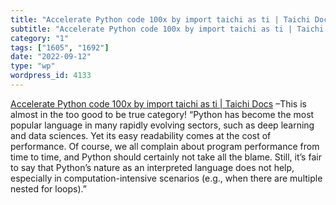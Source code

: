 ```yaml
---
title: "Accelerate Python code 100x by import taichi as ti | Taichi Docs"
subtitle: "Accelerate Python code 100x by import taichi as ti | Taichi Docs"
category: "1"
tags: ["1605", "1692"]
date: "2022-09-12"
type: "wp"
wordpress_id: 4133
---
```

[ Accelerate Python code 100x by import taichi as ti | Taichi Docs]( https://docs.taichi-lang.org/blog/accelerate-python-code-100x) –This is almost in the too good to be true category! “Python has become the most popular language in many rapidly evolving sectors, such as deep learning and data sciences. Yet its easy readability comes at the cost of performance. Of course, we all complain about program performance from time to time, and Python should certainly not take all the blame. Still, it’s fair to say that Python’s nature as an interpreted language does not help, especially in computation-intensive scenarios (e.g., when there are multiple nested for loops).”
